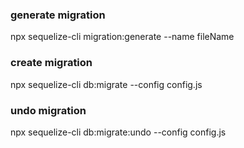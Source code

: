 ### generate migration 
npx sequelize-cli migration:generate --name fileName

### create migration 
npx sequelize-cli db:migrate --config config.js

### undo migration 
npx sequelize-cli db:migrate:undo --config config.js
